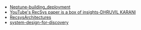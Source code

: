 - [Neptune-building_deployment](https://neptune.ai/blog/recommender-systems-lessons-from-building-and-deployment)
- [YouTube's RecSys paper is a box of insights-DHRUVIL KARANI](https://dhruvil.substack.com/p/youtubes-recsys-paper-is-a-box-of)
- [RecsysArchitectures](https://amatriain.net/blog/RecsysArchitectures)
- [system-design-for-discovery](https://eugeneyan.com/writing/system-design-for-discovery/)
